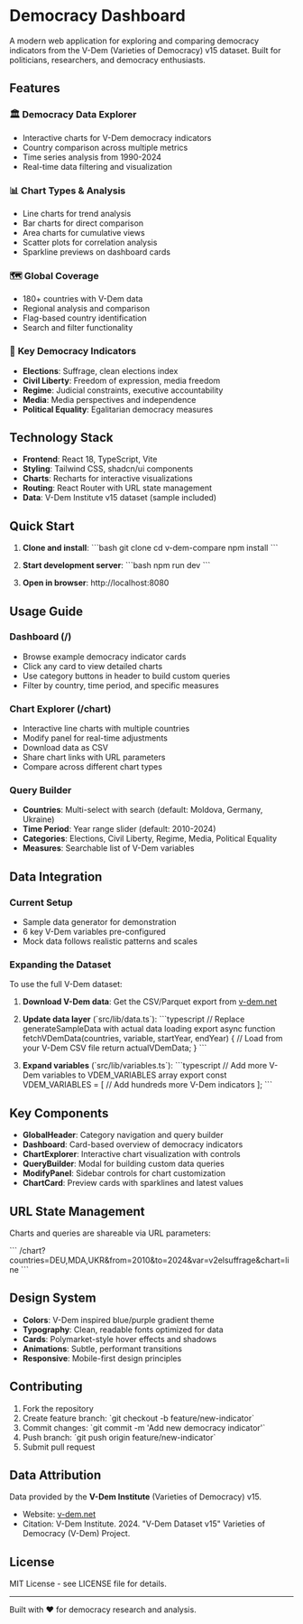 # Democracy Dashboard

A modern web application for exploring and comparing democracy indicators from the V-Dem (Varieties of Democracy) v15 dataset. Built for politicians, researchers, and democracy enthusiasts.

## Features

### 🏛️ **Democracy Data Explorer**
- Interactive charts for V-Dem democracy indicators
- Country comparison across multiple metrics
- Time series analysis from 1990-2024
- Real-time data filtering and visualization

### 📊 **Chart Types & Analysis**
- Line charts for trend analysis
- Bar charts for direct comparison
- Area charts for cumulative views
- Scatter plots for correlation analysis
- Sparkline previews on dashboard cards

### 🗺️ **Global Coverage**
- 180+ countries with V-Dem data
- Regional analysis and comparison
- Flag-based country identification
- Search and filter functionality

### 🎯 **Key Democracy Indicators**
- **Elections**: Suffrage, clean elections index
- **Civil Liberty**: Freedom of expression, media freedom
- **Regime**: Judicial constraints, executive accountability  
- **Media**: Media perspectives and independence
- **Political Equality**: Egalitarian democracy measures

## Technology Stack

- **Frontend**: React 18, TypeScript, Vite
- **Styling**: Tailwind CSS, shadcn/ui components
- **Charts**: Recharts for interactive visualizations
- **Routing**: React Router with URL state management
- **Data**: V-Dem Institute v15 dataset (sample included)

## Quick Start

1. **Clone and install**:
   \`\`\`bash
   git clone <your-repo-url>
   cd v-dem-compare
   npm install
   \`\`\`

2. **Start development server**:
   \`\`\`bash
   npm run dev
   \`\`\`

3. **Open in browser**: http://localhost:8080

## Usage Guide

### Dashboard (/)
- Browse example democracy indicator cards
- Click any card to view detailed charts
- Use category buttons in header to build custom queries
- Filter by country, time period, and specific measures

### Chart Explorer (/chart)
- Interactive line charts with multiple countries
- Modify panel for real-time adjustments
- Download data as CSV
- Share chart links with URL parameters
- Compare across different chart types

### Query Builder
- **Countries**: Multi-select with search (default: Moldova, Germany, Ukraine)
- **Time Period**: Year range slider (default: 2010-2024)  
- **Categories**: Elections, Civil Liberty, Regime, Media, Political Equality
- **Measures**: Searchable list of V-Dem variables

## Data Integration

### Current Setup
- Sample data generator for demonstration
- 6 key V-Dem variables pre-configured
- Mock data follows realistic patterns and scales

### Expanding the Dataset

To use the full V-Dem dataset:

1. **Download V-Dem data**: Get the CSV/Parquet export from [v-dem.net](https://v-dem.net)

2. **Update data layer** (\`src/lib/data.ts\`):
   \`\`\`typescript
   // Replace generateSampleData with actual data loading
   export async function fetchVDemData(countries, variable, startYear, endYear) {
     // Load from your V-Dem CSV file
     return actualVDemData;
   }
   \`\`\`

3. **Expand variables** (\`src/lib/variables.ts\`):
   \`\`\`typescript
   // Add more V-Dem variables to VDEM_VARIABLES array
   export const VDEM_VARIABLES = [
     // Add hundreds more V-Dem indicators
   ];
   \`\`\`

## Key Components

- **GlobalHeader**: Category navigation and query builder
- **Dashboard**: Card-based overview of democracy indicators  
- **ChartExplorer**: Interactive chart visualization with controls
- **QueryBuilder**: Modal for building custom data queries
- **ModifyPanel**: Sidebar controls for chart customization
- **ChartCard**: Preview cards with sparklines and latest values

## URL State Management

Charts and queries are shareable via URL parameters:

\`\`\`
/chart?countries=DEU,MDA,UKR&from=2010&to=2024&var=v2elsuffrage&chart=line
\`\`\`

## Design System

- **Colors**: V-Dem inspired blue/purple gradient theme
- **Typography**: Clean, readable fonts optimized for data
- **Cards**: Polymarket-style hover effects and shadows  
- **Animations**: Subtle, performant transitions
- **Responsive**: Mobile-first design principles

## Contributing

1. Fork the repository
2. Create feature branch: \`git checkout -b feature/new-indicator\`
3. Commit changes: \`git commit -m 'Add new democracy indicator'\`
4. Push branch: \`git push origin feature/new-indicator\`
5. Submit pull request

## Data Attribution

Data provided by the **V-Dem Institute** (Varieties of Democracy) v15.
- Website: [v-dem.net](https://v-dem.net)
- Citation: V-Dem Institute. 2024. "V-Dem Dataset v15" Varieties of Democracy (V-Dem) Project.

## License

MIT License - see LICENSE file for details.

---

Built with ❤️ for democracy research and analysis.